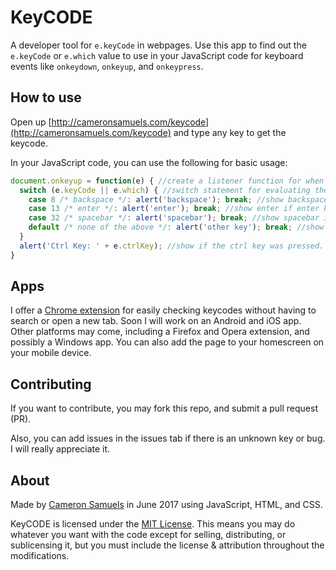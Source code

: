 # KeyCODE
A developer tool for `e.keyCode` in webpages. Use this app to find out the `e.keyCode` or `e.which` value to use in your JavaScript code for keyboard events like `onkeydown`, `onkeyup`, and `onkeypress`.

## How to use
Open up [http://cameronsamuels.com/keycode](http://cameronsamuels.com/keycode) and type any key to get the keycode.

In your JavaScript code, you can use the following for basic usage:

```javascript
document.onkeyup = function(e) { //create a listener function for when a key is lifted up
  switch (e.keyCode || e.which) { //switch statement for evaluating the keyCode
    case 8 /* backspace */: alert('backspace'); break; //show backspace if back key was pressed
    case 13 /* enter */: alert('enter'); break; //show enter if enter key was pressed
    case 32 /* spacebar */: alert('spacebar'); break; //show spacebar if spacebar key was pressed
    default /* none of the above */: alert('other key'); break; //show other key if none of the above
  }
  alert('Ctrl Key: ' + e.ctrlKey); //show if the ctrl key was pressed. Also other modifiers can be e.altKey; e.shiftKey; e.metaKey;
}
```
## Apps
I offer a [Chrome extension](https://goo.gl/eQfc6p) for easily checking keycodes without having to search or open a new tab. Soon I will work on an Android and iOS app. Other platforms may come, including a Firefox and Opera extension, and possibly a Windows app. You can also add the page to your homescreen on your mobile device.

## Contributing
If you want to contribute, you may fork this repo, and submit a pull request (PR).

Also, you can add issues in the issues tab if there is an unknown key or bug. I will really appreciate it.

## About
Made by [Cameron Samuels](http://cameronsamuels.com) in June 2017 using JavaScript, HTML, and CSS.

KeyCODE is licensed under the [MIT License](LICENSE). This means you may do whatever you want with the code except for selling, distributing, or sublicensing it, but you must include the license & attribution throughout the modifications.
